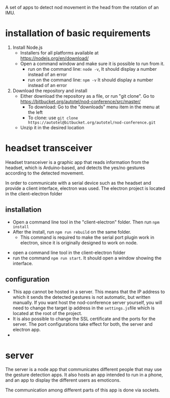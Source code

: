 
A set of apps to detect nod movement in the head from the rotation of an IMU.

# installation of basic requirements

1. Install Node.js
   * Installers for all platforms available at https://nodejs.org/en/download/
   * Open a command window and make sure it is possible to run from it. 
     * run on the command line: `node -v`, It should display a number instead of an error
     * run on the command line: `npm -v` It should display a number instead of an error
2. Download the repository and install
   * Either download the repository as a file, or run "git clone". Go to https://bitbucket.org/autotel/nod-conference/src/master/
     * To download: Go to the "downloads" menu item in the menu at the left
     * To clone: use `git clone https://autotel@bitbucket.org/autotel/nod-conference.git`
   * Unzip it in the desired location

# headset transceiver

Headset transceiver is a graphic app that reads information from the headset, which is Arduino-based, and detects the yes/no gestures according to the detected movement.

In order to communicate with a serial device such as the headset and provide a client interface, electron was used. The electron project is located in the client-electron folder

## installation

- Open a command line tool in the "client-electron" folder. Then run `npm install`
- After the install, run `npm run rebuild` on the same folder. 
  - This command is required to make the serial port plugin work in electron, since it is originally designed to work on node.

* open a command line tool in the client-electron folder
* run the command `npm run start`. It should open a window showing the interface.

## configuration

* This app cannot be hosted in a server. This means that the IP address to which it sends the detected gestures is not automatic, but written manually. If you want host the nod-conference server yourself, you will need to change the target ip address in the `settings.js`file which is located at the root of the project. 
* It is also possible to change the SSL certificate and the ports for the server. The port configurations take effect for both, the server and electron app.
* 

# server

The server is a node app that communicates different people that may use the gesture detection apps. It also hosts an app intended to run in a phone, and an app to display the different users as emoticons.

The communication among different parts of this app is done via sockets. 

